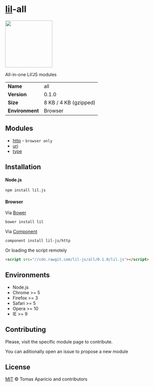 # [lil](http://lil-js.github.io)-all

<img align="center" height="150" src="http://lil-js.github.io/img/liljs-logo.png" />

All-in-one Lil'JS modules

<table>
<tr>
<td><b>Name</b></td><td>all</td>
</tr>
<tr>
<td><b>Version</b></td><td>0.1.0</td>
</tr>
<tr>
<td><b>Size</b></td><td>8 KB / 4 KB (gzipped)</td>
</tr>
<tr>
<td><b>Environment</b></td><td>Browser</td>
</tr>
</table>

## Modules

- [http](https://github.com/lil-js/http) - `browser only`
- [uri](https://github.com/lil-js/uri)
- [type](https://github.com/lil-js/type)

## Installation

#### Node.js

```bash
npm install lil.js
```

#### Browser

Via [Bower](http://bower.io)
```bash
bower install lil
```
Via [Component](https://github.com/componentjs/component)
```bash
component install lil-js/http
```

Or loading the script remotely
```html
<script src="//cdn.rawgit.com/lil-js/all/0.1.0/lil.js"></script>
```

## Environments

- Node.js
- Chrome >= 5
- Firefox >= 3
- Safari >= 5
- Opera >= 10
- IE >= 9

## Contributing

Please, visit the specific module page to contribute.

You can aditionally open an issue to propose a new module

## License

[MIT](http://opensource.org/licenses/MIT) © Tomas Aparicio and contributors
